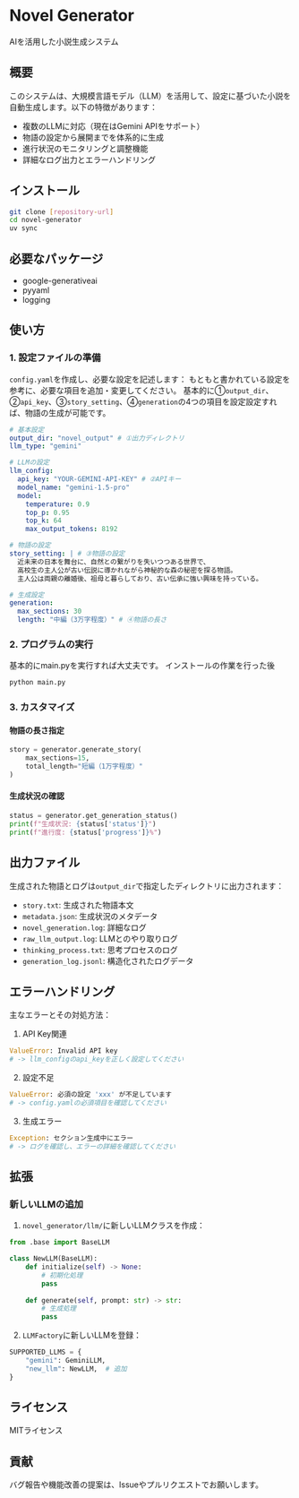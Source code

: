 # Novel Generator

AIを活用した小説生成システム

## 概要

このシステムは、大規模言語モデル（LLM）を活用して、設定に基づいた小説を自動生成します。以下の特徴があります：

- 複数のLLMに対応（現在はGemini APIをサポート）
- 物語の設定から展開までを体系的に生成
- 進行状況のモニタリングと調整機能
- 詳細なログ出力とエラーハンドリング

## インストール

```bash
git clone [repository-url]
cd novel-generator
uv sync
```

## 必要なパッケージ

- google-generativeai
- pyyaml
- logging

## 使い方

### 1. 設定ファイルの準備

`config.yaml`を作成し、必要な設定を記述します：
もともと書かれている設定を参考に、必要な項目を追加・変更してください。
基本的に①`output_dir`、②`api_key`、③`story_setting`、④`generation`の4つの項目を設定設定すれば、物語の生成が可能です。
```yaml
# 基本設定
output_dir: "novel_output" # ①出力ディレクトリ
llm_type: "gemini"

# LLMの設定
llm_config:
  api_key: "YOUR-GEMINI-API-KEY" # ②APIキー
  model_name: "gemini-1.5-pro"
  model:
    temperature: 0.9
    top_p: 0.95
    top_k: 64
    max_output_tokens: 8192

# 物語の設定
story_setting: | # ③物語の設定
  近未来の日本を舞台に、自然との繋がりを失いつつある世界で、
  高校生の主人公が古い伝説に導かれながら神秘的な森の秘密を探る物語。
  主人公は両親の離婚後、祖母と暮らしており、古い伝承に強い興味を持っている。

# 生成設定
generation:
  max_sections: 30
  length: "中編（3万字程度）" # ④物語の長さ
```

### 2. プログラムの実行

基本的にmain.pyを実行すれば大丈夫です。
インストールの作業を行った後
```sh
python main.py
```

### 3. カスタマイズ

#### 物語の長さ指定
```python
story = generator.generate_story(
    max_sections=15,
    total_length="短編（1万字程度）"
)
```

#### 生成状況の確認
```python
status = generator.get_generation_status()
print(f"生成状況: {status['status']}")
print(f"進行度: {status['progress']}%")
```

## 出力ファイル

生成された物語とログは`output_dir`で指定したディレクトリに出力されます：

- `story.txt`: 生成された物語本文
- `metadata.json`: 生成状況のメタデータ
- `novel_generation.log`: 詳細なログ
- `raw_llm_output.log`: LLMとのやり取りログ
- `thinking_process.txt`: 思考プロセスのログ
- `generation_log.jsonl`: 構造化されたログデータ

## エラーハンドリング

主なエラーとその対処方法：

1. API Key関連
```python
ValueError: Invalid API key
# -> llm_configのapi_keyを正しく設定してください
```

2. 設定不足
```python
ValueError: 必須の設定 'xxx' が不足しています
# -> config.yamlの必須項目を確認してください
```

3. 生成エラー
```python
Exception: セクション生成中にエラー
# -> ログを確認し、エラーの詳細を確認してください
```

## 拡張

### 新しいLLMの追加

1. `novel_generator/llm/`に新しいLLMクラスを作成：
```python
from .base import BaseLLM

class NewLLM(BaseLLM):
    def initialize(self) -> None:
        # 初期化処理
        pass
        
    def generate(self, prompt: str) -> str:
        # 生成処理
        pass
```

2. `LLMFactory`に新しいLLMを登録：
```python
SUPPORTED_LLMS = {
    "gemini": GeminiLLM,
    "new_llm": NewLLM,  # 追加
}
```

## ライセンス

MITライセンス

## 貢献

バグ報告や機能改善の提案は、Issueやプルリクエストでお願いします。
